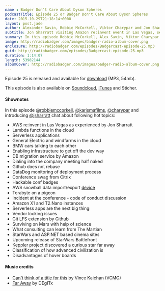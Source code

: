 ```yaml
---
name : Badger Don’t Care About Dyson Spheres
podcastTitle: Episode 25 or Badger Don't Care About Dyson Spheres
date: 2015-10-29T21:18:14+0000
layout: post.jade
author: Alexander Savin, Robbie McCorkell, Viktor Charypar and Jon Sharratt
subtitle: Jon Sharratt visiting Amazon re:invent event in Las Vegas, serverless apps, conference swag, snowballs, surviving on Mars, StarWars and ASP.NET based cinema sites, discovery of a curious star by Keppler project, and how advanced our civilization is on a global scale.
summary: In this episode Robbie McCorkell, Alex Savin, Viktor Charypar and our very special guest Jon Sharratt talk about Amazon re:invent event in Las Vegas, serverless apps, conference swag, snowballs, surviving on Mars, StarWars and ASP.NET based cinema sites, discovery of a curious star by Keppler project, and how advanced our civilization is on a global scale. For full shownotes and links check our website http://www.radiobadger.com
image: http://radiobadger.com/images/badger-radio-album-cover.png
enclosure: http://radiobadger.com/episodes/Badgercast-episode-25.mp3
guid: http://radiobadger.com/episodes/Badgercast-episode-25.mp3
duration: 1:14:07
length: 53982144
albumCover: http://radiobadger.com/images/badger-radio-album-cover.png
---
```


Episode 25 is released and available for [download](http://radiobadger.com/episodes/Badgercast-episode-25.mp3) (MP3, 54mb).

This episode is also available on [Soundcloud](https://soundcloud.com/radiobadger/radio-badger-episode-25), [iTunes](https://itunes.apple.com/gb/podcast/radio-badger-tech-podcast/id918884643?mt=2) and Sticher.

#### Shownotes

In this episode [@robbiemccorkell](https://twitter.com/robbiemccorkell), [@karismafilms](https://twitter.com/karismafilms), [@charypar](https://twitter.com/charypar) and introducing [@jsharratt](https://twitter.com/jsharratt) chat about following hot topics:

* AWS re:invent in Las Vegas as experienced by Jon Sharratt
* Lambda functions in the cloud
* Serverless applications
* General Electric and windfarms in the cloud
* BMW cars talking to each other
* Enabling infrastructure to get off the dev way
* DB migration service by Amazon
* Dialing into the company meeting half naked
* Github does not rebase
* DataDog monitoring of deployment process
* Conference swag from Citrix
* Hackable conf badges
* AWS snowball data import/export [device](https://aws.amazon.com/importexport/)
* Terabyte on a pigeon
* Incident at the conference - code of conduct discussion
* Amazon X1 and T2.Nano instances
* Serverless apps are the next big thing
* Vendor locking issues
* Git LFS extension by Github
* Surviving on Mars with help of science
* What consulting can learn from The Martian
* StarWars and ASP.NET based cinema sites
* Upcoming release of StarWars Battlefront
* Keppler project discovered a curious star far away
* Classification of how advanced civilization is
* Disadvantages of hover boards

#### Music credits

* [Can't think of a title for this](https://soundcloud.com/vincmg/cant-think-of-a-title-for-this) by Vince Kaichan (VCMG)
* [Far Away](https://soundcloud.com/degitx/far-away-1) by DEgITx
